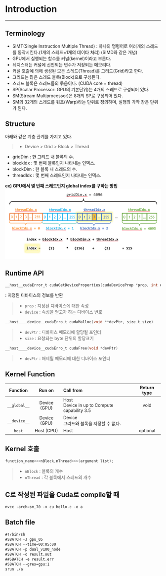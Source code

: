 # Introduction
---

## Terminology
- SIMT(Single Instruction Multiple Thread) : 하나의 명령어로 여러개의 스레드를 동작시킨다.(1개의 스레드=1개의 데이타 처리) (SIMD와 같은 개념)
- GPU에서 실행되는 함수를 커널(kernel)이라고 부른다.
- 레지스터는 커널에 선언되는 변수가 저장되는 메모리다.
- 커널 호출에 의해 생성된 모든 스레드(Thread)를 그리드(Grid)라고 한다.
- 그리드는 많은 스레드 블록(Block)으로 구성된다.
- 스레드 블록은 스레드들의 묶음이다. (CUDA core = thread)
- SP(Scalar Processor: GPU의 기본단위)는 4개의 스레드로 구성되어 있다.
- SM(Stream Multiprocessor)은 8개의 SP로 구성되어 있다.
- SM의 32개의 스레드를 워프(Warp)라는 단위로 정의하며, 실행의 가작 장은 단위가 된다.

## Structure
아래와 같은 계층 관계를 가지고 있다.
> - Device > Grid > Block > Thread
- gridDim : 한 그리드 내 블록의 수.
- blockIdx : 몇 번째 블록인지 나타내는 인덱스.
- blockDim : 한 블록 내 스레드의 수.
- threadIdx : 몇 번째 스레드인지 나타내는 인덱스.


**ex) GPU에서 몇 번째 스레드인지 global index를 구하는 방법**
![ex_screenshot](./img/cuda_indexing.png)

## Runtime API
```c
__host__cudaError_t cudaGetDeviceProperties(cudaDeviceProp *prop, int device)
```
 : 지정된 디바이스의 정보를 반환

> - `prop` : 지정된 디바이스에 대한 속성
> - `device` : 속성을 얻고자 하는 디바이스 번호

```c
__host____device__cudaErro_t cudaMalloc(void **devPtr, size_t_size)
```
> - `devPtr` :  디바이스 메모리에 할당될 포인터
> - `size` : 요청되는 byte 단위의 할당크기

```c
__host____device__cudaErro_t cudaFree(void *devPtr)
```
> - `devPtr` : 해제될 메모리에 대한 디바이스 포인터

## Kernel Function
Function | Run on | Call from| Return type
:-:|:-:|:-|:-:
`__global__` | Device (GPU) | Host <br> Device in up to Compute capability 3.5 | void
`__device__` | Device (GPU) | Device <br> 그리드와 블록을 지정할 수 없다. |
`__host__` | Host (CPU) | Host | optional

## Kernel 호출
```c
function_name<<<nBlock,nThread>>>(argument list);
```
> - `nBlock` : 블록의 개수
> - `nThread` : 각 블록에서 스레드의 개수


## C로 작성된 파일을 Cuda로 compile할 때
```c
nvcc -arch=sm_70 -x cu hello.c -o a
```

## Batch file
```batch
#!/bin/sh
#SBATCH -J gpu_05
#SBATCH --time=00:05:00
#SBATCH -p dual_v100_node
#SBATCH -o result.out
##SBATCH -e result.err
#SBATCH --gres=gpu:1
srun ./a
```
